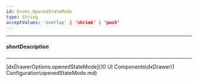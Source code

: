 ```yaml
---
id: Enums.OpenedStateMode
type: String
acceptValues: 'overlap' | 'shrink' | 'push'
---
```

---
##### shortDescription
<!-- Description goes here -->

---
<!-- Description goes here -->
[dxDrawerOptions.openedStateMode](10 UI Components\dxDrawer\1 Configuration\openedStateMode.md)